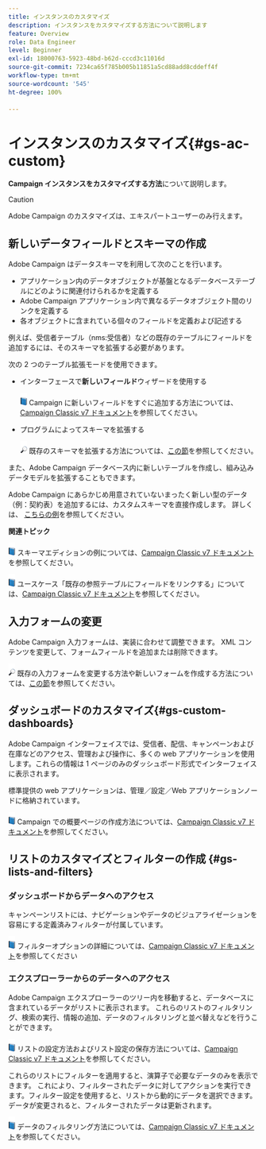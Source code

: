 ```yaml
---
title: インスタンスのカスタマイズ
description: インスタンスをカスタマイズする方法について説明します
feature: Overview
role: Data Engineer
level: Beginner
exl-id: 18000763-5923-48bd-b62d-cccd3c11016d
source-git-commit: 7234ca65f785b005b11851a5cd88add8cddeff4f
workflow-type: tm+mt
source-wordcount: '545'
ht-degree: 100%

---
```


# インスタンスのカスタマイズ{#gs-ac-custom}

**Campaign インスタンスをカスタマイズする方法**&#x200B;について説明します。

>[!CAUTION]
>
>Adobe Campaign のカスタマイズは、エキスパートユーザーのみ行えます。

## 新しいデータフィールドとスキーマの作成

Adobe Campaign はデータスキーマを利用して次のことを行います。

* アプリケーション内のデータオブジェクトが基盤となるデータベーステーブルにどのように関連付けられるかを定義する
* Adobe Campaign アプリケーション内で異なるデータオブジェクト間のリンクを定義する
* 各オブジェクトに含まれている個々のフィールドを定義および記述する

例えば、受信者テーブル（nms:受信者）などの既存のテーブルにフィールドを追加するには、そのスキーマを拡張する必要があります。

次の 2 つのテーブル拡張モードを使用できます。

* インターフェースで&#x200B;**新しいフィールド**&#x200B;ウィザードを使用する

   ![](../assets/do-not-localize/book.png) Campaign に新しいフィールドをすぐに追加する方法については、[Campaign Classic v7 ドキュメント](https://experienceleague.adobe.com/docs/campaign-classic/using/configuring-campaign-classic/editing-schemas/new-field-wizard.html?lang=ja#configuring-campaign-classic)を参照してください。

* プログラムによってスキーマを拡張する

   ![](../assets/do-not-localize/glass.png) 既存のスキーマを拡張する方法については、[この節](../dev/extend-schema.md)を参照してください。


また、Adobe Campaign データベース内に新しいテーブルを作成し、組み込みデータモデルを拡張することもできます。

Adobe Campaign にあらかじめ用意されていないまったく新しい型のデータ（例：契約表）を追加するには、カスタムスキーマを直接作成します。 詳しくは、 [こちらの例](../dev/create-schema.md#example--creating-a-contract-table)を参照してください。

**関連トピック**

![](../assets/do-not-localize/book.png) スキーマエディションの例については、[Campaign Classic v7 ドキュメント](https://experienceleague.adobe.com/docs/campaign-classic/using/configuring-campaign-classic/editing-schemas/examples-of-schemas-edition.html?lang=ja#configuring-campaign-classic)を参照してください。

![](../assets/do-not-localize/book.png) ユースケース「既存の参照テーブルにフィールドをリンクする」については、[Campaign Classic v7 ドキュメント](https://experienceleague.adobe.com/docs/campaign-classic/using/configuring-campaign-classic/editing-schemas/examples-of-schemas-edition.html?lang=ja#uc-link)を参照してください。


## 入力フォームの変更

Adobe Campaign 入力フォームは、実装に合わせて調整できます。 XML コンテンツを変更して、フォームフィールドを追加または削除できます。

![](../assets/do-not-localize/glass.png) 既存の入力フォームを変更する方法や新しいフォームを作成する方法については、[この節](../dev/forms.md)を参照してください。

## ダッシュボードのカスタマイズ{#gs-custom-dashboards}

Adobe Campaign インターフェイスでは、受信者、配信、キャンペーンおよび在庫などのアクセス、管理および操作に、多くの web アプリケーションを使用します。これらの情報は 1 ページのみのダッシュボード形式でインターフェイスに表示されます。

標準提供の web アプリケーションは、管理／設定／Web アプリケーションノードに格納されています。

![](../assets/do-not-localize/book.png) Campaign での概要ページの作成方法については、[Campaign Classic v7 ドキュメント](https://experienceleague.adobe.com/docs/campaign-classic/using/designing-content/web-applications/use-cases—creating-overviews.html?lang=ja#creating-a-single-page-web-application)を参照してください。


## リストのカスタマイズとフィルターの作成 {#gs-lists-and-filters}

### ダッシュボードからデータへのアクセス

キャンペーンリストには、ナビゲーションやデータのビジュアライゼーションを容易にする定義済みフィルターが付属しています。

![](../assets/do-not-localize/book.png) フィルターオプションの詳細については、[Campaign Classic v7 ドキュメント](https://experienceleague.adobe.com/docs/campaign-classic/using/getting-started/filtering-data/filtering-options.html?lang=ja#about-filtering)を参照してください


### エクスプローラーからのデータへのアクセス

Adobe Campaign エクスプローラーのツリー内を移動すると、データベースに含まれているデータがリストに表示されます。 これらのリストのフィルタリング、検索の実行、情報の追加、データのフィルタリングと並べ替えなどを行うことができます。

![](../assets/do-not-localize/book.png) リストの設定方法およびリスト設定の保存方法については、[Campaign Classic v7 ドキュメント](https://experienceleague.adobe.com/docs/campaign-classic/using/getting-started/starting-with-adobe-campaign/campaign-workspace/adobe-campaign-ui-lists.html?lang=ja#getting-started)を参照してください。


これらのリストにフィルターを適用すると、演算子で必要なデータのみを表示できます。 これにより、フィルターされたデータに対してアクションを実行できます。フィルター設定を使用すると、リストから動的にデータを選択できます。データが変更されると、フィルターされたデータは更新されます。

![](../assets/do-not-localize/book.png) データのフィルタリング方法については、[Campaign Classic v7 ドキュメント](https://experienceleague.adobe.com/docs/campaign-classic/using/getting-started/filtering-data/creating-filters.html?lang=ja#typology-of-available-filters)を参照してください。
